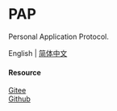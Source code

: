 # PAP
Personal Application Protocol.

English | [简体中文](https://github.com/xxyjskx1987/PAP/blob/main/README_zh.md)

#### Resource

[Gitee](https://gitee.com/dfz/file-split-merge)  
[Github](https://github.com/xxyjskx1987/PAP)
